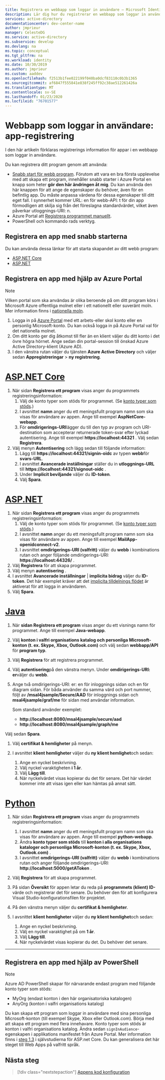 ```yaml
---
title: Registrera en webbapp som loggar in användare – Microsoft Identity Platform | Azure
description: Lär dig hur du registrerar en webbapp som loggar in användare
services: active-directory
documentationcenter: dev-center-name
author: jmprieur
manager: CelesteDG
ms.service: active-directory
ms.subservice: develop
ms.devlang: na
ms.topic: conceptual
ms.tgt_pltfrm: na
ms.workload: identity
ms.date: 10/30/2019
ms.author: jmprieur
ms.custom: aaddev
ms.openlocfilehash: f2513b1fee022199f040ba0dcf83110c0b3b1365
ms.sourcegitcommit: af6847f555841e838f245ff92c38ae512261426a
ms.translationtype: MT
ms.contentlocale: sv-SE
ms.lasthandoff: 01/23/2020
ms.locfileid: "76701577"
---
```

# <a name="web-app-that-signs-in-users-app-registration"></a>Webbapp som loggar in användare: app-registrering

I den här artikeln förklaras registrerings information för appar i en webbapp som loggar in användare.

Du kan registrera ditt program genom att använda:

- [Snabb start för webb program](#register-an-app-by-using-the-quickstarts). Förutom att vara en bra första upplevelse med att skapa ett program, innehåller snabb starter i Azure Portal en knapp som heter **gör den här ändringen åt mig**. Du kan använda den här knappen för att ange de egenskaper du behöver, även för en befintlig app. Du måste anpassa värdena för dessa egenskaper till ditt eget fall. I synnerhet kommer URL: en för webb-API: t för din app förmodligen att skilja sig från det föreslagna standardvärdet, vilket även påverkar utloggnings-URI: n.
- Azure Portal att [Registrera programmet manuellt](#register-an-app-by-using-the-azure-portal).
- PowerShell och kommando rads verktyg.

## <a name="register-an-app-by-using-the-quickstarts"></a>Registrera en app med snabb starterna

Du kan använda dessa länkar för att starta skapandet av ditt webb program:

- [ASP.NET Core](https://aka.ms/aspnetcore2-1-aad-quickstart-v2)
- [ASP.NET](https://ms.portal.azure.com/#blade/Microsoft_AAD_RegisteredApps/applicationsListBlade/quickStartType/AspNetWebAppQuickstartPage/sourceType/docs)

## <a name="register-an-app-by-using-the-azure-portal"></a>Registrera en app med hjälp av Azure Portal

> [!NOTE]
> Vilken portal som ska användas är olika beroende på om ditt program körs i Microsoft Azure offentliga molnet eller i ett nationellt eller suveränt moln. Mer information finns i [nationella moln](./authentication-national-cloud.md#app-registration-endpoints).


1. Logga in på [Azure Portal](https://portal.azure.com) med ett arbets-eller skol konto eller en personlig Microsoft-konto. Du kan också logga in på Azure Portal val för det nationella molnet.
1. Om ditt konto ger dig åtkomst till fler än en klient väljer du ditt konto i det övre högra hörnet. Ange sedan din portal-session till önskad Azure Active Directory-klient (Azure AD).
1. I den vänstra rutan väljer du tjänsten **Azure Active Directory** och väljer sedan **Appregistreringar** > **ny registrering**.

# <a name="aspnet-coretabaspnetcore"></a>[ASP.NET Core](#tab/aspnetcore)

1. När sidan **Registrera ett program** visas anger du programmets registreringsinformation:
   1. Välj de konto typer som stöds för programmet. (Se [konto typer som stöds](./v2-supported-account-types.md).)
   1. I avsnittet **namn** anger du ett meningsfullt program namn som ska visas för användare av appen. Ange till exempel **AspNetCore-webapp**.
   1. För **omdirigerings-URI**lägger du till den typ av program och URI-destination som accepterar returnerade token-svar efter lyckad autentisering. Ange till exempel **https://localhost:44321** . Välj sedan **Registrera**.
1. Välj menyn **Autentisering** och lägg sedan till följande information:
   1. Lägg till **https://localhost:44321/signin-oidc** av typen **webb**för **svars-URL**.
   1. I avsnittet **Avancerade inställningar** ställer du in **utloggnings-URL** till **https://localhost:44321/signout-oidc** .
   1. Under **Implicit beviljande** väljer du **ID-token**.
   1. Välj **Spara**.

# <a name="aspnettabaspnet"></a>[ASP.NET](#tab/aspnet)

1. När sidan **Registrera ett program** visas anger du programmets registreringsinformation:
   1. Välj de konto typer som stöds för programmet. (Se [konto typer som stöds](./v2-supported-account-types.md).)
   1. I avsnittet **namn** anger du ett meningsfullt program namn som ska visas för användare av appen. Ange till exempel **MailApp-openidconnect-v2**.
   1. I avsnittet **omdirigerings-URI (valfritt)** väljer du **webb** i kombinations rutan och anger följande omdirigerings-URI: **https://localhost:44326/** .
1. Välj **Registrera** för att skapa programmet.
1. Välj menyn **autentisering** .
1. I avsnittet **Avancerade inställningar** | **implicita bidrag** väljer du **ID-token**. Det här exemplet kräver att det [implicita tilldelnings flödet](v2-oauth2-implicit-grant-flow.md) är aktiverat för att logga in användaren.
1. Välj **Spara**.

# <a name="javatabjava"></a>[Java](#tab/java)

1. När **sidan Registrera ett program** visas anger du ett visnings namn för programmet. Ange till exempel **Java-webapp**.
1. Välj **konton i valfri organisations katalog och personliga Microsoft-konton (t. ex. Skype, Xbox, Outlook.com)** och välj sedan **webbapp/API** för **program typ**.
1. Välj **Registrera** för att registrera programmet.
1. Välj **autentisering**på den vänstra menyn. Under **omdirigerings-URI: er**väljer du **webb**.

1. Ange två omdirigerings-URI: er: en för inloggnings sidan och en för diagram sidan. För båda använder du samma värd och port nummer, följt av **/msal4jsample/Secure/AAD** för inloggnings sidan och **msal4jsample/graf/me** för sidan med användar information.

   Som standard använder exemplet:

   - **http://localhost:8080/msal4jsample/secure/aad**
   - **http://localhost:8080/msal4jsample/graph/me**

  Välj sedan **Spara**.

1. Välj **certifikat & hemligheter** på menyn.
1. I avsnittet **klient hemligheter** väljer du **ny klient hemlighet**och sedan:

   1. Ange en nyckel beskrivning.
   1. Välj nyckel varaktigheten **i 1 år**.
   1. Välj **Lägg till**.
   1. När nyckelvärdet visas kopierar du det för senare. Det här värdet kommer inte att visas igen eller kan hämtas på annat sätt.

# <a name="pythontabpython"></a>[Python](#tab/python)

1. När sidan **Registrera ett program** visas anger du programmets registreringsinformation:
   1. I avsnittet **namn** anger du ett meningsfullt program namn som ska visas för användare av appen. Ange till exempel **python-webapp**.
   1. Ändra **konto typer som stöds** till **konton i alla organisations kataloger och personliga Microsoft-konton (t. ex. Skype, Xbox, Outlook.com)** .
   1. I avsnittet **omdirigerings-URI (valfritt)** väljer du **webb** i kombinations rutan och anger följande omdirigerings-URI: **http://localhost:5000/getAToken** .
1. Välj **Registrera** för att skapa programmet.
1. På sidan **Översikt** för appen letar du reda på **programmets (klient) ID-** värde och registrerar det för senare. Du behöver den för att konfigurera Visual Studio-konfigurationsfilen för projektet.
1. På den vänstra menyn väljer du **certifikat & hemligheter**.
1. I avsnittet **klient hemligheter** väljer du **ny klient hemlighet**och sedan:

   1. Ange en nyckel beskrivning.
   1. Välj en nyckel varaktighet på om **1 år**.
   1. Välj **Lägg till**.
   1. När nyckelvärdet visas kopierar du det. Du behöver det senare.
---

## <a name="register-an-app-by-using-powershell"></a>Registrera en app med hjälp av PowerShell

> [!NOTE]
> Azure AD PowerShell skapar för närvarande endast program med följande konto typer som stöds:
>
> - MyOrg (endast konton i den här organisatoriska katalogen)
> - AnyOrg (konton i valfri organisations katalog)
>
> Du kan skapa ett program som loggar in användare med sina personliga Microsoft-konton (till exempel Skype, Xbox eller Outlook.com). Börja med att skapa ett program med flera innehavare. Konto typer som stöds är konton i valfri organisations katalog. Ändra sedan `signInAudience`-egenskapen i applikations manifestet från Azure Portal. Mer information finns i [steg 1,3](https://github.com/Azure-Samples/active-directory-aspnetcore-webapp-openidconnect-v2/tree/master/1-WebApp-OIDC/1-3-AnyOrgOrPersonal#step-1-register-the-sample-with-your-azure-ad-tenant) i självstudierna för ASP.net Core. Du kan generalisera det här steget till Web Apps på valfritt språk.

## <a name="next-steps"></a>Nästa steg

> [!div class="nextstepaction"]
> [Appens kod konfiguration](scenario-web-app-sign-user-app-configuration.md)
